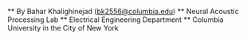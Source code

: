 ** By Bahar Khalighinejad (bk2556@columbia.edu)
** Neural Acoustic Processing Lab 
** Electrical Engineering Department
** Columbia University in the City of New York
